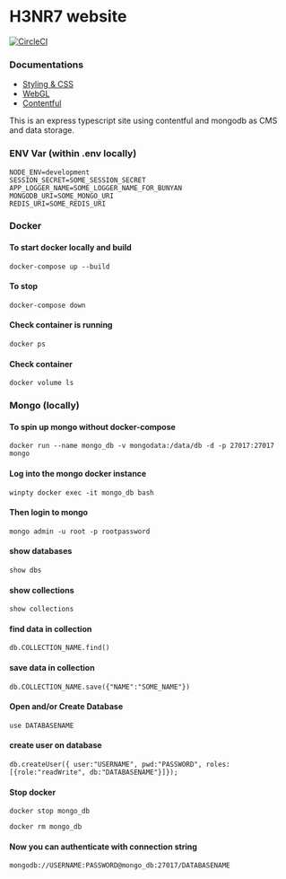 # H3NR7 website 

[![CircleCI](https://circleci.com/gh/h3nr7/h3nr7.svg?style=svg)](<LINK>)

### Documentations
* [Styling & CSS](./documentations/STYLES.md)
* [WebGL](WEBGL.md)
* [Contentful](CONTENTFUL.md)


This is an express typescript site using contentful and mongodb as CMS and data storage.

### ENV Var (within .env locally)
```env
NODE_ENV=development
SESSION_SECRET=SOME_SESSION_SECRET
APP_LOGGER_NAME=SOME_LOGGER_NAME_FOR_BUNYAN
MONGODB_URI=SOME_MONGO_URI
REDIS_URI=SOME_REDIS_URI
```

### Docker
#### To start docker locally and build
```
docker-compose up --build
```

#### To stop
```
docker-compose down
```

#### Check container is running
```
docker ps
```

#### Check container
```
docker volume ls
```

### Mongo (locally)
#### To spin up mongo without docker-compose
```
docker run --name mongo_db -v mongodata:/data/db -d -p 27017:27017 mongo
```

#### Log into the mongo docker instance
```
winpty docker exec -it mongo_db bash
```

#### Then login to mongo
```
mongo admin -u root -p rootpassword
```

#### show databases
```
show dbs
```

#### show collections
```
show collections
```

#### find data in collection
```
db.COLLECTION_NAME.find()
```

#### save data in collection
```
db.COLLECTION_NAME.save({"NAME":"SOME_NAME"})
```


#### Open and/or Create Database
```mongo
use DATABASENAME
```

#### create user on database
```mongo
db.createUser({ user:"USERNAME", pwd:"PASSWORD", roles:[{role:"readWrite", db:"DATABASENAME"}]});
```

#### Stop docker
```
docker stop mongo_db
```
```
docker rm mongo_db
```

#### Now you can authenticate with connection string
```mongo
mongodb://USERNAME:PASSWORD@mongo_db:27017/DATABASENAME
```

